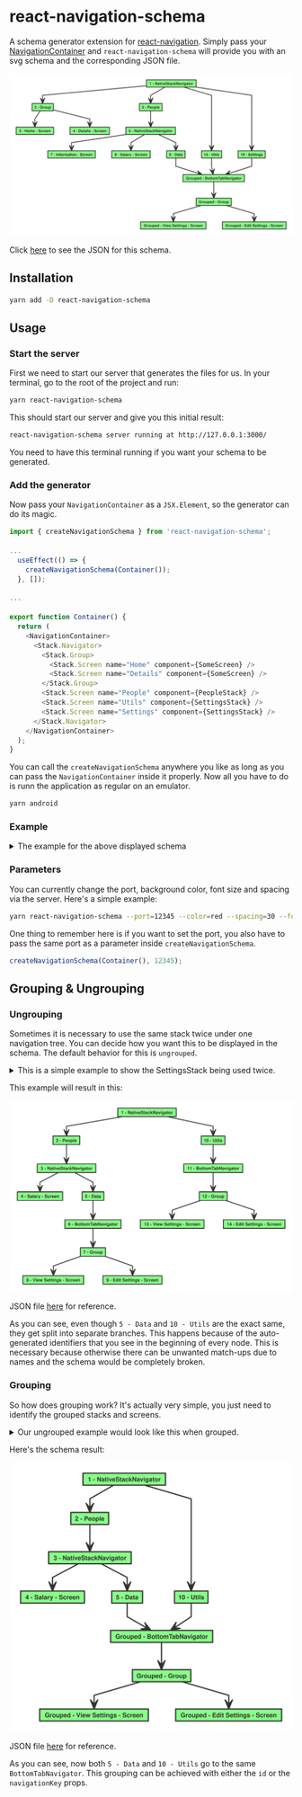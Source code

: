# react-navigation-schema
A schema generator extension for [react-navigation](https://github.com/react-navigation/react-navigation). Simply pass your [NavigationContainer](https://reactnavigation.org/docs/navigation-container/) and `react-navigation-schema` will provide you with an svg schema and the corresponding JSON file.

<img src="./assets/main/react-navigation-schema.svg">

Click [here](https://github.com/dbilgin/react-navigation-schema/blob/master/assets/main/react-navigation-schema.json) to see the JSON for this schema.


## Installation

```bash
yarn add -D react-navigation-schema
```

## Usage

### Start the server

First we need to start our server that generates the files for us. In your terminal, go to the root of the project and run:

```bash
yarn react-navigation-schema
```

This should start our server and give you this initial result:

```bash
react-navigation-schema server running at http://127.0.0.1:3000/
```

You need to have this terminal running if you want your schema to be generated.

### Add the generator

Now pass your `NavigationContainer` as a `JSX.Element`, so the generator can do its magic.

```js
import { createNavigationSchema } from 'react-navigation-schema';

...
  useEffect(() => {
    createNavigationSchema(Container());
  }, []);

...

export function Container() {
  return (
    <NavigationContainer>
      <Stack.Navigator>
        <Stack.Group>
          <Stack.Screen name="Home" component={SomeScreen} />
          <Stack.Screen name="Details" component={SomeScreen} />
        </Stack.Group>
        <Stack.Screen name="People" component={PeopleStack} />
        <Stack.Screen name="Utils" component={SettingsStack} />
        <Stack.Screen name="Settings" component={SettingsStack} />
      </Stack.Navigator>
    </NavigationContainer>
  );
}
```

You can call the `createNavigationSchema` anywhere you like as long as you can pass the `NavigationContainer` inside it properly.
Now all you have to do is runn the application as regular on an emulator.

```bash
yarn android
```

### Example

<details>
  <summary>The example for the above displayed schema</summary>

```js
import React, { useEffect } from 'react';
import type { Node } from 'react';
import { NavigationContainer } from '@react-navigation/native';
import { createNativeStackNavigator } from '@react-navigation/native-stack';
import SomeScreen from './screens/SomeScreen';
import PeopleStack from './screens/PeopleStack';
import SettingsStack from './screens/SettingsStack';
import { createNavigationSchema } from 'react-navigation-schema';

const MainStack = createNativeStackNavigator();
const People = createNativeStackNavigator();
const Tab = createBottomTabNavigator();

const App: () => Node = () => {
  useEffect(() => {
    createNavigationSchema(Container());
  }, []);

  return <Container />;
};

export default App;

export function Container() {
  return (
    <NavigationContainer>
      <MainStack.Navigator>
        <MainStack.Group>
          <MainStack.Screen name='Home' component={SomeScreen} />
          <MainStack.Screen name='Details' component={SomeScreen} />
        </MainStack.Group>
        <MainStack.Screen name='People' component={PeopleStack} />
        <MainStack.Screen name='Utils' component={SettingsStack} />
        <MainStack.Screen name='Settings' component={SettingsStack} />
      </MainStack.Navigator>
    </NavigationContainer>
  );
}

function PeopleStack() {
  return (
    <People.Navigator>
      <People.Screen name='Information' component={SomeScreen} />
      <People.Screen name='Salary' component={SomeScreen} />
      <People.Screen name='Data' component={SettingsStack} />
    </People.Navigator>
  );
}

function SettingsStack() {
  return (
    <Tab.Navigator id='Grouped'>
      <Tab.Group navigationKey='Grouped'>
        <Tab.Screen navigationKey='Grouped' name='View Settings' component={SomeScreen} />
        <Tab.Screen navigationKey='Grouped' name='Edit Settings' component={SomeScreen} />
      </Tab.Group>
    </Tab.Navigator>
  );
}

```
</details>

### Parameters

You can currently change the port, background color, font size and spacing via the server. Here's a simple example:

```bash
yarn react-navigation-schema --port=12345 --color=red --spacing=30 --fontSize=12
```

One thing to remember here is if you want to set the port, you also have to pass the same port as a parameter inside `createNavigationSchema`.

```js
createNavigationSchema(Container(), 12345);
```

## Grouping & Ungrouping

### Ungrouping

Sometimes it is necessary to use the same stack twice under one navigation tree. You can decide how you want this to be displayed in the schema. The default behavior for this is `ungrouped`.

<details>
  <summary>This is a simple example to show the SettingsStack being used twice.</summary>

```js
export function Container() {
  return (
    <NavigationContainer>
      <Stack.Navigator>
        <Stack.Screen name="People" component={PeopleStack} />
        <Stack.Screen name="Utils" component={SettingsStack} />
      </Stack.Navigator>
    </NavigationContainer>
  );
}

function PeopleStack() {
  return (
    <People.Navigator>
      <People.Screen name="Salary" component={SomeScreen} />
      <People.Screen name="Data" component={SettingsStack} />
    </People.Navigator>
  );
}

function SettingsStack() {
  return (
    <Tab.Navigator>
      <Tab.Group>
        <Tab.Screen name="View Settings" component={SomeScreen} />
        <Tab.Screen name="Edit Settings" component={SomeScreen} />
      </Tab.Group>
    </Tab.Navigator>
  );
}
```
</details>

This example will result in this:

<img src="./assets/ungrouped/react-navigation-schema.svg">

JSON file [here](https://github.com/dbilgin/react-navigation-schema/blob/master/assets/ungrouped/react-navigation-schema.json) for reference.

As you can see, even though `5 - Data` and `10 - Utils` are the exact same, they get split into separate branches. This happens because of the auto-generated identifiers that you see in the beginning of every node. This is necessary because otherwise there can be unwanted match-ups due to names and the schema would be completely broken.

### Grouping

So how does grouping work? It's actually very simple, you just need to identify the grouped stacks and screens.

<details>
  <summary>Our ungrouped example would look like this when grouped.</summary>

```js
export function NavCon() {
  return (
    <NavigationContainer>
      <Stack.Navigator>
        <Stack.Screen name="People" component={PeopleStack} />
        <Stack.Screen name="Utils" component={SettingsStack} />
      </Stack.Navigator>
    </NavigationContainer>
  );
}

function PeopleStack() {
  return (
    <People.Navigator>
      <People.Screen name="Salary" component={SomeScreen} />
      <People.Screen name="Data" component={SettingsStack} />
    </People.Navigator>
  );
}

function SettingsStack() {
  return (
    <Tab.Navigator id="Grouped">
      <Tab.Group navigationKey="Grouped">
        <Tab.Screen
          navigationKey="Grouped"
          name="View Settings"
          component={SomeScreen}
        />
        <Tab.Screen
          navigationKey="Grouped"
          name="Edit Settings"
          component={SomeScreen}
        />
      </Tab.Group>
    </Tab.Navigator>
  );
}
```
</details>

Here's the schema result:

<img src="./assets/grouped/react-navigation-schema.svg">

JSON file [here](https://github.com/dbilgin/react-navigation-schema/blob/master/assets/grouped/react-navigation-schema.json) for reference.

As you can see, now both `5 - Data` and `10 - Utils` go to the same `BottomTabNavigator`. This grouping can be achieved with either the `id` or the `navigationKey` props.